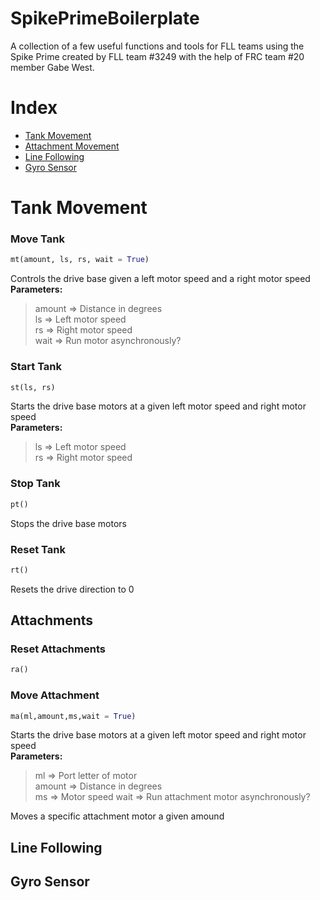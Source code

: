 # SpikePrimeBoilerplate
A collection of a few useful functions and tools for FLL teams using the Spike Prime created by FLL team #3249 with the help of FRC team #20 member Gabe West.
  
# Index
  - [Tank Movement](#tank-movement)
  - [Attachment Movement](#attachments)
  - [Line Following](#line-following)
  - [Gyro Sensor](#gyro-sensor)
  
# Tank Movement

### Move Tank 

```python
mt(amount, ls, rs, wait = True)
```

Controls the drive base given a left motor speed and a right motor speed  
<b>Parameters:</b>  
>amount => Distance in degrees  
>ls => Left motor speed  
>rs => Right motor speed  
>wait => Run motor asynchronously?  

### Start Tank 

```python
st(ls, rs)
```

Starts the drive base motors at a given left motor speed and right motor speed  
<b>Parameters:</b>  
>ls => Left motor speed  
>rs => Right motor speed  

### Stop Tank 

```python
pt()
```
Stops the drive base motors  

### Reset Tank

```python
rt()
```

Resets the drive direction to 0  


## Attachments

### Reset Attachments 

```python
ra()
```

### Move Attachment

```python
ma(ml,amount,ms,wait = True)
```

Starts the drive base motors at a given left motor speed and right motor speed  
<b>Parameters:</b>  
>ml => Port letter of motor  
>amount => Distance in degrees  
>ms => Motor speed
>wait => Run attachment motor asynchronously?  

Moves a specific attachment motor a given amound

## Line Following

## Gyro Sensor
